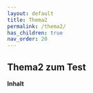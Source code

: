 ```yaml
---
layout: default
title: Thema2
permalink: /thema2/
has_children: true
nav_order: 20
---
```


## Thema2 zum Test

**Inhalt**
